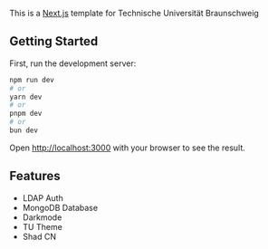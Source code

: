 This is a [Next.js](https://nextjs.org/) template for Technische Universität Braunschweig

## Getting Started

First, run the development server:

```bash
npm run dev
# or
yarn dev
# or
pnpm dev
# or
bun dev
```

Open [http://localhost:3000](http://localhost:3000) with your browser to see the result.

## Features
- LDAP Auth
- MongoDB Database
- Darkmode
- TU Theme
- Shad CN
